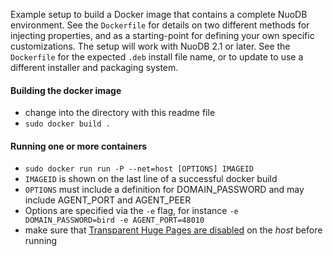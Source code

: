 Example setup to build a Docker image that contains a complete NuoDB
environment. See the `Dockerfile` for details on two different methods for
injecting properties, and as a starting-point for defining your own
specific customizations. The setup will work with NuoDB 2.1 or later. See
the `Dockerfile` for the expected `.deb` install file name, or to update
to use a different installer and packaging system.

#### Building the docker image
  * change into the directory with this readme file
  * `sudo docker build .`

#### Running one or more containers
  * `sudo docker run run -P --net=host [OPTIONS] IMAGEID`
  * `IMAGEID` is shown on the last line of a successful docker build
  * `OPTIONS` must include a definition for DOMAIN_PASSWORD and may include AGENT_PORT and AGENT_PEER
  * Options are specified via the `-e` flag, for instance `-e DOMAIN_PASSWORD=bird -e AGENT_PORT=48010`
  * make sure that [Transparent Huge Pages are disabled](http://doc.nuodb.com/display/doc/Linux+Installation?src=search#LinuxInstallation-NoteaboutTransparentHugePages%28THP%29) on the *host* before running

